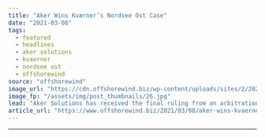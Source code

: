 ```yaml
---
title: "Aker Wins Kværner’s Nordsee Ost Case"
date: "2021-03-08"
tags: 
  - featured
  - headlines
  - aker solutions
  - kvaerner
  - nordsee ost
  - offshorewind
source: "offshorewind"
image_url: "https://cdn.offshorewind.biz/wp-content/uploads/sites/2/2020/09/04142300/Nordsee-Ost_RWE.jpg"
image_fp: "/assets/img/post_thumbnails/26.jpg"
lead: "Aker Solutions has received the final ruling from an arbitration tribunal in Germany in"
article_url: "https://www.offshorewind.biz/2021/03/08/aker-wins-kvaerners-nordsee-ost-case/"
---
```


---
